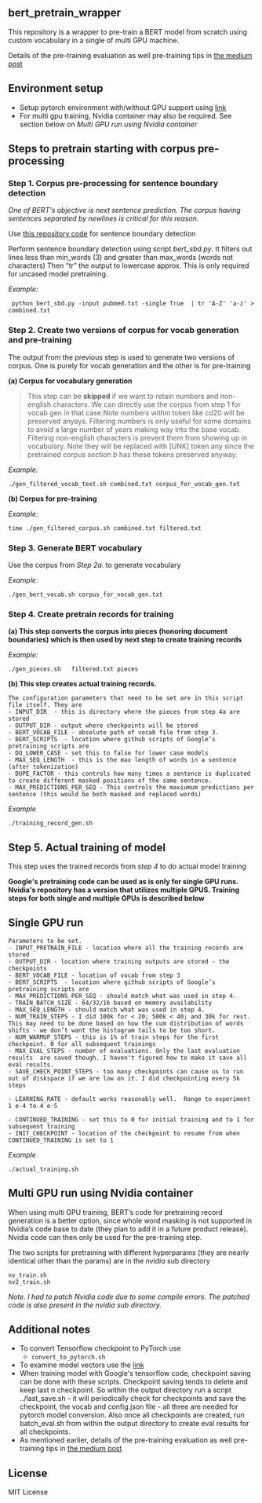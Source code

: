 ## bert_pretrain_wrapper

This repository is a wrapper to pre-train a BERT model from scratch using custom vocabulary in a single of multi GPU machine.

Details of the pre-training evaluation as well pre-training tips in [the medium post](https://towardsdatascience.com/quantitative-evaluation-of-a-pre-trained-bert-model-73d56719539e) 

## Environment setup 
 - Setup pytorch environment with/without GPU support using [link](https://github.com/ajitrajasekharan/multi_gpu_test)
 - For multi gpu training, Nvidia container may also be required. See section below on *Multi GPU run using Nvidia container*

## Steps to pretrain starting with corpus pre-processing


### Step 1. Corpus pre-processing for sentence boundary detection

*One of BERT's objective is next sentence prediction. The corpus having sentences separated by newlines is critical for this reason.*

Use [this repository code](https://github.com/ajitrajasekharan/simple_sbd.git) for sentence boundary detection

Perform sentence boundary detection using script *bert_sbd.py*. It filters out lines less than min_words (3) and greater than max_words (words not characters)
Then “tr” the output to lowercase approx. This is only required for uncased model pretraining.

*Example:*
```
 python bert_sbd.py -input pubmed.txt -single True  | tr 'A-Z' 'a-z' > combined.txt 
```

### Step 2.  Create two versions of corpus for vocab generation and pre-training

The output from the previous step is used to generate two versions of corpus. One is purely for vocab generation and the other is for pre-training


**(a) Corpus for vocabulary generation**

> This step can be **skipped** if we want to retain numbers and non-english characters. We can directly use the corpus from step 1 for vocab gen in that case.Note numbers within token like cd20 will be preserved anyays. Filtering numbers is only useful for some domains to avoid a large number of years making way into the base vocab. Filtering non-english characters is prevent them from showing up in vocabulary. Note they will be replaced with [UNK] token any since the pretrained corpus *section b* has these tokens preserved anyway.

*Example:*
```
./gen_filtered_vocab_text.sh combined.txt corpus_for_vocab_gen.txt 
```

**(b) Corpus for pre-training**

*Example:*
```
time ./gen_filtered_corpus.sh combined.txt filtered.txt
```

### Step 3. Generate BERT vocabulary

Use the corpus from *Step 2a.*  to generate vocabulary

*Example:*
```
./gen_bert_vocab.sh corpus_for_vocab_gen.txt  
```


### Step 4. Create pretrain records for training

**(a) This step converts the corpus into pieces (honoring document boundaries)  which is then used by next step to create training records**

*Example:*
```
./gen_pieces.sh   filtered.txt pieces
```

**(b) This step creates actual training records.**

```
The configuration parameters that need to be set are in this script file itself. They are 
- INPUT_DIR  - this is directory where the pieces from step 4a are stored
- OUTPUT_DIR - output where checkpoints will be stored
- BERT_VOCAB_FILE - absolute path of vocab file from step 3.
- BERT_SCRIPTS  - location where github scripts of Google’s pretraining scripts are
- DO_LOWER_CASE - set this to false for lower case models
- MAX_SEQ_LENGTH  - this is the max length of words in a sentence (after tokenization)
- DUPE_FACTOR - this controls how many times a sentence is duplicated to create different masked positions of the same sentence.  
- MAX_PREDICTIONS_PER_SEQ - This controls the maxiumum predictions per sentence (this would be both masked and replaced words)
```

*Example*

```
./training_record_gen.sh
```

## Step 5. Actual training of model
This step uses the trained records from *step 4* to do actual model training

**Google's pretraining code can be used as is only for single GPU runs. Nvidia's repository has a version that utilizes multiple GPUS. Training steps for both single and multiple GPUs is described below**


## Single GPU run
```
Parameters to be set.
- INPUT_PRETRAIN_FILE - location where all the training records are stored
- OUTPUT_DIR - location where training outputs are stored - the checkpoints
- BERT_VOCAB_FILE - location of vocab from step 3
- BERT_SCRIPTS  - location where github scripts of Google’s pretraining scripts are
- MAX_PREDICTIONS_PER_SEQ - should match what was used in step 4. 
- TRAIN_BATCH_SIZE - 64/32/16 based on memory availability
- MAX_SEQ_LENGTH - should match what was used in step 4. 
- NUM_TRAIN_STEPS - I did 100k for < 20; 500k < 40; and 30k for rest. This may need to be done based on how the cum distribution of words shifts - we don’t want the histogram tails to be too short. 
- NUM_WARMUP_STEPS - this is 1% of train steps for the first checkpoint. 0 for all subsequent trainings
- MAX_EVAL_STEPS - number of evaluations. Only the last evaluation results  are saved though. I haven't figured how to make it save all eval results.
- SAVE_CHECK_POINT_STEPS - too many checkpoints can cause us to run out of diskspace if we are low on it. I did checkpointing every 5k steps
 
- LEARNING_RATE - default works reasonably well.  Range to experiment 1 e-4 to 4 e-5
 
- CONTINUED_TRAINING - set this to 0 for initial training and to 1 for subsequent training
- INIT_CHECKPOINT - location of the checkpoint to resume from when CONTINUED_TRAINING is set to 1

```

*Example*
```
./actual_training.sh
```


## Multi GPU run using Nvidia container

When using multi GPU training, BERT’s code for pretraining record generation is a better option, since whole word masking is not supported in Nvidia’s code base to date (they plan to add it in a future product release).  Nvidia  code can then only be used for the pre-training step.

The two scripts for pretraining with different hyperparams (they are nearly identical other than the params) are in the *nvidia* sub directory

```
nv_train.sh
nv2_train.sh
```

*Note. I had to patch Nvidia code due to some compile errors. The patched code is also present in the nvidia sub directory.*

## Additional notes

- To convert Tensorflow checkpoint to PyTorch  use
  -  ```convert_to_pytorch.sh```
-  To examine model vectors use the [link](https://github.com/ajitrajasekharan/bert_vector_clustering.git)
-  When training model with Google's tensorflow code, checkpoint saving can be done with these scripts. Checkpoint saving tends to delete and keep last n checkpoint. So within the output directory  run a script ../last_save.sh - it will periodically check for checkpoints and save the checkpoint, the vocab and config.json file - all three are needed for pytorch model conversion. Also once all checkpoints are created, run batch_eval.sh from within the output directory to create eval results for all checkpoints.
-  As mentioned earlier, details of the pre-training evaluation as well pre-training tips in [the medium post](https://towardsdatascience.com/quantitative-evaluation-of-a-pre-trained-bert-model-73d56719539e) 



## License

MIT License
